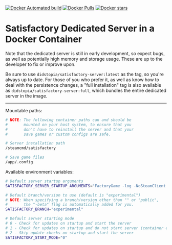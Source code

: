 [![Docker Automated build](https://img.shields.io/docker/automated/didstopia/satisfactory-server.svg)](https://hub.docker.com/r/didstopia/satisfactory-server/)
[![Docker Pulls](https://img.shields.io/docker/pulls/didstopia/satisfactory-server.svg)](https://hub.docker.com/r/didstopia/satisfactory-server/)
[![Docker stars](https://img.shields.io/docker/stars/didstopia/satisfactory-server.svg)](https://hub.docker.com/r/didstopia/satisfactory-server)
# Satisfactory Dedicated Server in a Docker Container

Note that the dedicated server is still in early development, so expect bugs, as well as potentially high memory and storage usage. These are up to the developer to fix or improve upon.

Be sure to use `didstopia/satisfactory-server:latest` as the tag, so you're always up to date.
For those of you who prefer it, as well as know how to deal with the persistence changes, a "full installation" tag is also available as `didstopia/satisfactory-server:full`, which bundles the entire dedicated server in the image.

---

Mountable paths:
```sh
# NOTE: The following container paths can and should be
#       mounted on your host system, to ensure that you
#       don't have to reinstall the server and that your
#       save games or custom configs are safe.

# Server installation path
/steamcmd/satisfactory

# Save game files
/app/.config
```

Available environment variables:
```sh
# Default server startup arguments
SATISFACTORY_SERVER_STARTUP_ARGUMENTS="FactoryGame -log -NoSteamClient -unattended"

# Default branch/version to use (default is "experimental")
# NOTE: When specifying a branch/version other than "" or "public",
#       the "-beta" flag is automatically added for you.
SATISFACTORY_BRANCH="experimental"

# Default server starting mode
# 0 - Check for updates on startup and start the server
# 1 - Check for updates on startup and do not start server (container exits/terminates)
# 2 - Skip update checks on startup and start the server
SATISFACTORY_START_MODE="0"
```
